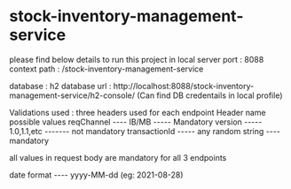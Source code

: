 # stock-inventory-management-service
please find below details to run this project in local
server port : 8088
context path : /stock-inventory-management-service

database : h2
database url : http://localhost:8088/stock-inventory-management-service/h2-console/
(Can find DB credentails in local profile)

Validations used : 
three headers used for each endpoint
Header name         possible values
reqChannel ----         IB/MB                 ----- Mandatory
version -----         1.0,1.1,etc             ------- not mandatory
transactionId  -----  any random string ---- mandatory

all values in request body are mandatory for all 3 endpoints

date format ---- yyyy-MM-dd (eg: 2021-08-28)

